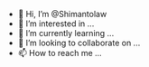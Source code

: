 - 👋 Hi, I’m @Shimantolaw
- 👀 I’m interested in ...
- 🌱 I’m currently learning ...
- 💞️ I’m looking to collaborate on ...
- 📫 How to reach me ...

<!---
Shimantolaw/Shimantolaw is a ✨ special ✨ repository because its `README.md` (this file) appears on your GitHub profile.
You can click the Preview link to take a look at your changes.
--->

